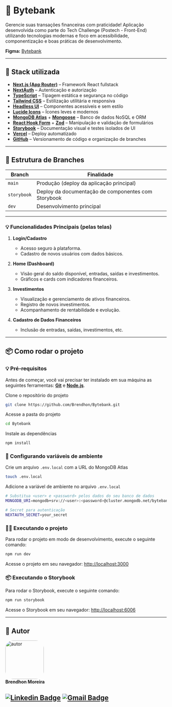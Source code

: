 # 💸 Bytebank

Gerencie suas transações financeiras com praticidade! Aplicação desenvolvida como parte do Tech Challenge (Postech - Front-End) utilizando tecnologias modernas e foco em acessibilidade, componentização e boas práticas de desenvolvimento.

**Figma:** [Bytebank](https://www.figma.com/design/E9UFSc9LUXlL88hIvIcuLd/Modelo-Fase-1---P%C3%93S-FIAP?node-id=503-4264)

---

## 🚀 Stack utilizada

- [**Next.js (App Router)**](https://nextjs.org/docs/app) – Framework React fullstack
- [**NextAuth**](https://next-auth.js.org/) – Autenticação e autorização
- [**TypeScript**](https://www.typescriptlang.org/) – Tipagem estática e segurança no código
- [**Tailwind CSS**](https://tailwindcss.com/) – Estilização utilitária e responsiva
- [**Headless UI**](https://headlessui.com/) – Componentes acessíveis e sem estilo
- [**Lucide Icons**](https://lucide.dev/) – Ícones leves e modernos
- [**MongoDB Atlas**](https://www.mongodb.com/atlas/database) + [**Mongoose**](https://mongoosejs.com/) – Banco de dados NoSQL e ORM
- [**React Hook Form**](https://react-hook-form.com/) + [**Zod**](https://zod.dev/) – Manipulação e validação de formulários
- [**Storybook**](https://storybook.js.org/) – Documentação visual e testes isolados de UI
- [**Vercel**](https://vercel.com/) – Deploy automatizado
- [**GitHub**](https://github.com/) – Versionamento de código e organização de branches

---

## 📁 Estrutura de Branches

| Branch         | Finalidade                                               |
|----------------|----------------------------------------------------------|
| `main`         | Produção (deploy da aplicação principal)                 |
| `storybook`    | Deploy da documentação de componentes com Storybook      |
| `dev`          | Desenvolvimento principal                                |

---

### 💡 **Funcionalidades Principais (pelas telas)**

1. **Login/Cadastro**
   - Acesso seguro à plataforma.
   - Cadastro de novos usuários com dados básicos.

2. **Home (Dashboard)**
   - Visão geral do saldo disponível, entradas, saídas e investimentos.
   - Gráficos e cards com indicadores financeiros.

3. **Investimentos**
   - Visualização e gerenciamento de ativos financeiros.
   - Registro de novos investimentos.
   - Acompanhamento de rentabilidade e evolução.

4. **Cadastro de Dados Financeiros**
   - Inclusão de entradas, saídas, investimentos, etc.

---

## 📦 Como rodar o projeto

### 💡 Pré-requisitos

Antes de começar, você vai precisar ter instalado em sua máquina as seguintes ferramentas:
**[Git](https://git-scm.com)** e **[Node.js](https://nodejs.org/en/)**.<br> 

Clone o repositório do projeto

```bash
git clone https://github.com/Brendhon/Bytebank.git
```

Acesse a pasta do projeto

```bash
cd Bytebank
```

Instale as dependências

```bash
npm install
```

### 📄 Configurando variáveis de ambiente

Crie um arquivo `.env.local` com a URL do MongoDB Atlas

```bash
touch .env.local
```

Adicione a variável de ambiente no arquivo `.env.local`

```bash
# Substitua <user> e <password> pelos dados do seu banco de dados
MONGODB_URI=mongodb+srv://<user>:<password>@cluster.mongodb.net/bytebank

# Secret para autenticação
NEXTAUTH_SECRET=your_secret
```

### 🏃‍♂️ Executando o projeto

Para rodar o projeto em modo de desenvolvimento, execute o seguinte comando:

```bash
npm run dev
```

Acesse o projeto em seu navegador: [http://localhost:3000](http://localhost:3000)

### 📦 Executando o Storybook

Para rodar o Storybook, execute o seguinte comando:

```bash
npm run storybook
```

Acesse o Storybook em seu navegador: [http://localhost:6006](http://localhost:6006)

---

## 👥 Autor
<img style="border-radius: 20%;" src="https://avatars1.githubusercontent.com/u/52840078?s=400&u=67bc81db89b5abf12cf592e0c610426afd3a02f4&v=4" width="120px;" alt="autor"/><br>
**Brendhon Moreira**

[![Linkedin Badge](https://img.shields.io/badge/-Brendhon-blue?style=flat-square&logo=Linkedin&logoColor=white&link=https://www.linkedin.com/in/brendhon-moreira)](https://www.linkedin.com/in/brendhon-moreira)
[![Gmail Badge](https://img.shields.io/badge/-brendhon.e.c.m@gmail.com-c14438?style=flat-square&logo=Gmail&logoColor=white&link=mailto:brendhon.e.c.m@gmail.com)](mailto:brendhon.e.c.m@gmail.com)
---